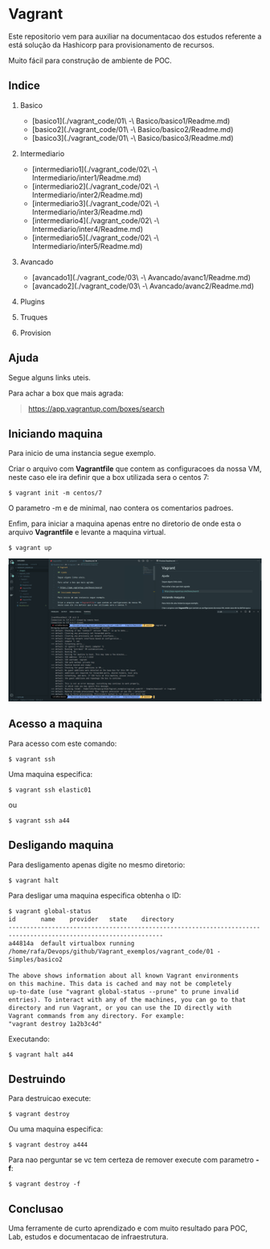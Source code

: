 # Vagrant

Este repositorio vem para auxiliar na documentacao dos estudos referente a está solução da Hashicorp para provisionamento de recursos.

Muito fácil para construção de ambiente de POC.

## Indice

1. Basico
    * [basico1](./vagrant_code/01\ -\ Basico/basico1/Readme.md)
    * [basico2](./vagrant_code/01\ -\ Basico/basico2/Readme.md)
    * [basico3](./vagrant_code/01\ -\ Basico/basico3/Readme.md)

2. Intermediario
    * [intermediario1](./vagrant_code/02\ -\ Intermediario/inter1/Readme.md)
    * [intermediario2](./vagrant_code/02\ -\ Intermediario/inter2/Readme.md)
    * [intermediario3](./vagrant_code/02\ -\ Intermediario/inter3/Readme.md)
    * [intermediario4](./vagrant_code/02\ -\ Intermediario/inter4/Readme.md)
    * [intermediario5](./vagrant_code/02\ -\ Intermediario/inter5/Readme.md)

3. Avancado
    * [avancado1](./vagrant_code/03\ -\ Avancado/avanc1/Readme.md)
    * [avancado2](./vagrant_code/03\ -\ Avancado/avanc2/Readme.md)
    
4. Plugins
5. Truques
6. Provision

## Ajuda

Segue alguns links uteis.

Para achar a box que mais agrada:

> https://app.vagrantup.com/boxes/search

## Iniciando maquina

Para inicio de uma instancia segue exemplo.

Criar o arquivo com **Vagrantfile** que contem as configuracoes da nossa VM, neste caso ele ira definir que a box utilizada sera o centos 7:
```
$ vagrant init -m centos/7
```

O parametro -m e de minimal, nao contera os comentarios padroes.


Enfim, para iniciar a maquina apenas entre no diretorio de onde esta o arquivo **Vagrantfile** e levante a maquina virtual.
```
$ vagrant up
```

![](.images/img1.png)

## Acesso a maquina

Para acesso com este comando: 
```
$ vagrant ssh
```

Uma maquina especifica:
``` 
$ vagrant ssh elastic01
```

ou 
```
$ vagrant ssh a44
```

## Desligando maquina

Para desligamento apenas digite no mesmo diretorio:
```
$ vagrant halt
```

Para desligar uma maquina especifica obtenha o ID:
```
$ vagrant global-status
id       name    provider   state    directory                                                                   
-----------------------------------------------------------------------------------------------------------------
a44814a  default virtualbox running /home/rafa/Devops/github/Vagrant_exemplos/vagrant_code/01 - Simples/basico2 
 
The above shows information about all known Vagrant environments
on this machine. This data is cached and may not be completely
up-to-date (use "vagrant global-status --prune" to prune invalid
entries). To interact with any of the machines, you can go to that
directory and run Vagrant, or you can use the ID directly with
Vagrant commands from any directory. For example:
"vagrant destroy 1a2b3c4d"
```

Executando:

```
$ vagrant halt a44
```

## Destruindo

Para destruicao execute:
```
$ vagrant destroy 
```

Ou uma maquina especifica:
```
$ vagrant destroy a444
```

Para nao perguntar se vc tem certeza de remover execute com parametro **-f**:
```
$ vagrant destroy -f 
```

## Conclusao

Uma ferramente de curto aprendizado e com muito resultado para POC, Lab, estudos e documentacao de infraestrutura.
